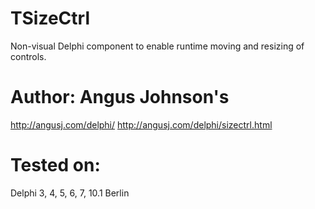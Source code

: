 # TSizeCtrl
Non-visual Delphi component to enable runtime moving and resizing of controls.

# Author: Angus Johnson's
http://angusj.com/delphi/
http://angusj.com/delphi/sizectrl.html

# Tested on:
Delphi 3, 4, 5, 6, 7, 10.1 Berlin

